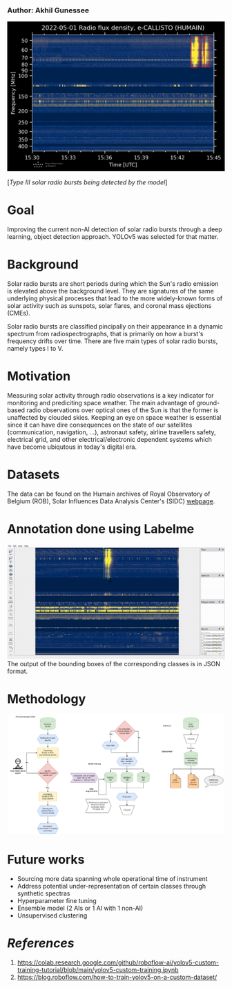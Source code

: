 ### **Author:** Akhil Gunessee

![Example detection](pics/HUMAIN_20220501_153000.png)

[*Type III solar radio bursts being detected by the model*]

# **Goal**
Improving the current non-AI detection of solar radio bursts through a deep learning, object detection approach. YOLOv5 was selected for that matter.


# **Background**
Solar radio bursts are short periods during which the Sun's radio emission is elevated above the background level. They are signatures of the same underlying physical processes that lead to the more widely-known forms of solar activity such as sunspots, solar flares, and coronal mass ejections (CMEs).

Solar radio bursts are classified pincipally on their appearance in a dynamic spectrum from radiospectrographs, that is primarily on how a burst's frequency drifts over time. There are five main types of solar radio bursts, namely types I to V. 

# **Motivation**
Measuring solar activity through radio observations is a key indicator for monitoring and prediciting space weather. The main advantage of ground-based radio observations over optical ones of the Sun is that the former is unaffected by clouded skies. Keeping an eye on space weather is essential since it can have dire consequences on the state of our satellites (communication, navigation, ...), astronaut safety, airline travellers safety, electrical grid, and other electrical/electronic dependent systems which have become ubiqutous in today's digital era.

# **Datasets**
The data can be found on the Humain archives of Royal Observatory of Belgium (ROB), Solar Influences Data Analysis Center's (SIDC) [webpage](https://wwwbis.sidc.be/humain/callisto_archives).

# Annotation done using Labelme
![](pics/annotation_example_gif.gif)
The output of the bounding boxes of the corresponding classes is in JSON format.



# **Methodology**
![Project flow chart](pics/capstone_workflow.png)

# **Future works**
* Sourcing more data spanning whole operational time of instrument
* Address potential under-representation of certain classes through synthetic spectras
* Hyperparameter fine tuning
* Ensemble model (2 AIs or 1 AI with 1 non-AI)
* Unsupervised clustering

# *References*
1.   https://colab.research.google.com/github/roboflow-ai/yolov5-custom-training-tutorial/blob/main/yolov5-custom-training.ipynb
2.   https://blog.roboflow.com/how-to-train-yolov5-on-a-custom-dataset/
